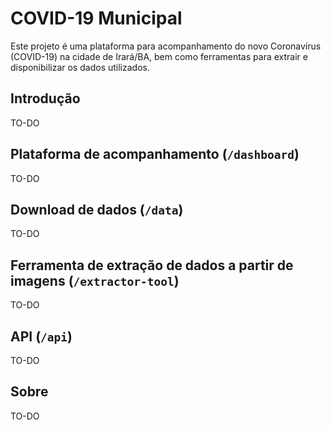 # COVID-19 Municipal

Este projeto é uma plataforma para acompanhamento do novo Coronavírus (COVID-19) na cidade de Irará/BA, bem como ferramentas para extrair e disponibilizar os dados utilizados.

## Introdução

TO-DO

## Plataforma de acompanhamento (`/dashboard`)

TO-DO

## Download de dados (`/data`)

TO-DO

## Ferramenta de extração de dados a partir de imagens (`/extractor-tool`)

TO-DO

## API (`/api`)

TO-DO

## Sobre

TO-DO